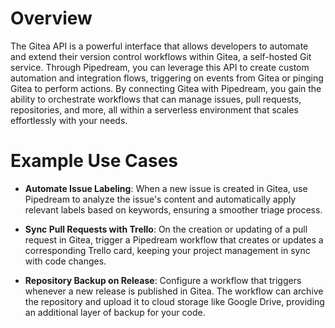 # Overview

The Gitea API is a powerful interface that allows developers to automate and extend their version control workflows within Gitea, a self-hosted Git service. Through Pipedream, you can leverage this API to create custom automation and integration flows, triggering on events from Gitea or pinging Gitea to perform actions. By connecting Gitea with Pipedream, you gain the ability to orchestrate workflows that can manage issues, pull requests, repositories, and more, all within a serverless environment that scales effortlessly with your needs.

# Example Use Cases

- **Automate Issue Labeling**: When a new issue is created in Gitea, use Pipedream to analyze the issue's content and automatically apply relevant labels based on keywords, ensuring a smoother triage process.

- **Sync Pull Requests with Trello**: On the creation or updating of a pull request in Gitea, trigger a Pipedream workflow that creates or updates a corresponding Trello card, keeping your project management in sync with code changes.

- **Repository Backup on Release**: Configure a workflow that triggers whenever a new release is published in Gitea. The workflow can archive the repository and upload it to cloud storage like Google Drive, providing an additional layer of backup for your code.
